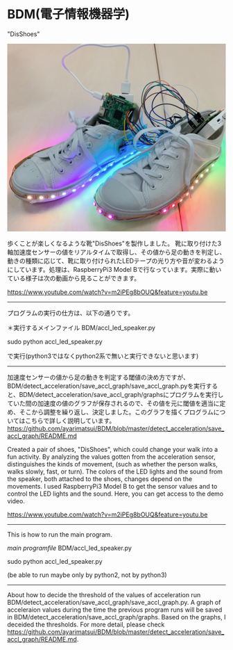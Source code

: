 # BDM(電子情報機器学)

"DisShoes"

![DisShoes_image](https://github.com/ayarimatsui/BDM/blob/master/IMG_1942.JPG)

歩くことが楽しくなるような靴"DisShoes"を製作しました。
靴に取り付けた3軸加速度センサーの値をリアルタイムで取得し、その値から足の動きを判定し、動きの種類に応じて、靴に取り付けられたLEDテープの光り方や音が変わるようにしています。処理は、RaspberryPi3 Model Bで行なっています。実際に動いている様子は次の動画から見ることができます。

https://www.youtube.com/watch?v=m2iPEg8bOUQ&feature=youtu.be


***
プログラムの実行の仕方は、以下の通りです。

＊実行するメインファイル
BDM/accl_led_speaker.py

sudo python accl_led_speaker.py

で実行(python3ではなくpython2系で無いと実行できないと思います)


***
加速度センサーの値から足の動きを判定する閾値の決め方ですが、BDM/detect_acceleration/save_accl_graph/save_accl_graph.pyを実行すると、BDM/detect_acceleration/save_accl_graph/graphsにプログラムを実行していた間の加速度の値のグラフが保存されるので、その値を元に閾値を適当に定め、そこから調整を繰り返し、決定しました。このグラフを描くプログラムについてはこちらで詳しく説明しています。https://github.com/ayarimatsui/BDM/blob/master/detect_acceleration/save_accl_graph/README.md



Created a pair of shoes, "DisShoes", which could change your walk into a fun activity.
By analyzing the values gotten from the acceleration sensor, distinguishes the kinds of movement, (such as whether the person walks, walks slowly, fast, or turn). The colors of the LED lights and the sound from the speaker, both attached to the shoes, changes depend on the movements. I used RaspberryPi3 Model B to get the sensor values and to control the LED lights and the sound. Here, you can get access to the demo video.

https://www.youtube.com/watch?v=m2iPEg8bOUQ&feature=youtu.be


*****
This is how to run the main program.

*main programfile*
BDM/accl_led_speaker.py

sudo python accl_led_speaker.py

(be able to run maybe only by python2, not by python3)


***
About how to decide the threshold of the values of acceleration
run BDM/detect_acceleration/save_accl_graph/save_accl_graph.py. A graph of acceleraion values during the time the previous program runs will be saved in BDM/detect_acceleration/save_accl_graph/graphs. Based on the graphs, I deceided the thresholds.
For more detail, please check https://github.com/ayarimatsui/BDM/blob/master/detect_acceleration/save_accl_graph/README.md.
